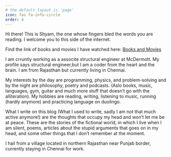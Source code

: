```yaml
---
# the default layout is 'page'
icon: fas fa-info-circle
order: 4
---
```



Hi there! This is Shyam, the one whose fingers bled the words you are reading. I welcome you to this side of the internet.

Find the link of books and movies I have watched  here: [Books and Movies](https://iashyam.github.io/blog/books-movies/)

I am crruntly working as a associte structural engineer at McDermott. My profile says structural engineer,but I am a coder from the heart and the brain. I am from Rajasthan but currently living in Chennai.

My interests by the day are programming, physics, and problem-solving and by the night are philosophy, poetry and podcasts. (Aslo books, music, languages, gym, guitar and much more stuff that doesn’t go with the alliteration). My hobbies are reading, writing, listening to music, running (hardly anymore) and practicing language on duolingo.

What I write on this blog (What I used to write, sadly I am not that much active anymore!) are the thoughts that occupy my head and won’t let me be at peace. These are the stories of the fictional world, in which I live when I am silent, poems, articles about the stupid arguments that goes on in my head, and some other things that I don’t remember at the moment.

I hail from a village located in northern Rajasthan near Punjab border, currently staying in Chennai for work.
